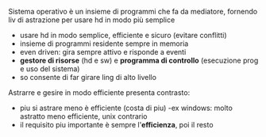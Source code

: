 Sistema operativo
è un insieme di programmi che fa da mediatore, fornendo liv di astrazione per usare hd in modo più semplice
- usare hd in modo semplice, efficiente e sicuro (evitare conflitti)
- insieme di programmi residente sempre in memoria
- even driven: gira sempre attivo e risponde a eventi
- **gestore di risorse** (hd e sw) e **programma di controllo** (esecuzione prog e uso del sistema)
- so consente di far girare ling di alto livello

Astrarre e gesire in modo efficiente presenta contrasto:
- piu si astrare meno è efficiente (costa di piu)
	-ex windows: molto astratto meno efficiente, unix contrario
- il requisito piu importante è sempre l'**efficienza**, poi il resto